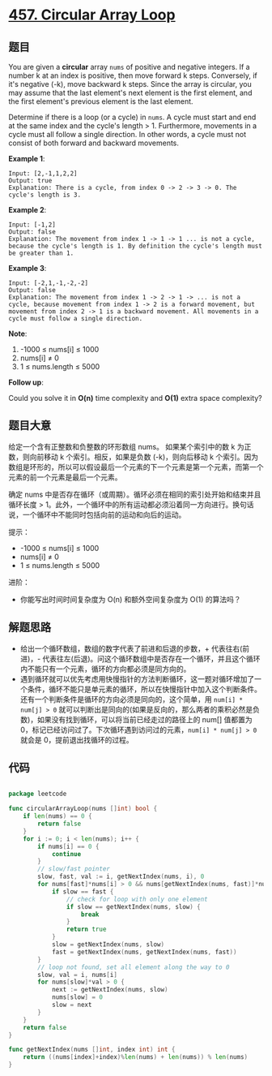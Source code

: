 # [457. Circular Array Loop](https://leetcode.com/problems/circular-array-loop/)


## 题目

You are given a **circular** array `nums` of positive and negative integers. If a number k at an index is positive, then move forward k steps. Conversely, if it's negative (-k), move backward k steps. Since the array is circular, you may assume that the last element's next element is the first element, and the first element's previous element is the last element.

Determine if there is a loop (or a cycle) in `nums`. A cycle must start and end at the same index and the cycle's length > 1. Furthermore, movements in a cycle must all follow a single direction. In other words, a cycle must not consist of both forward and backward movements.

**Example 1**:

    Input: [2,-1,1,2,2]
    Output: true
    Explanation: There is a cycle, from index 0 -> 2 -> 3 -> 0. The cycle's length is 3.

**Example 2**:

    Input: [-1,2]
    Output: false
    Explanation: The movement from index 1 -> 1 -> 1 ... is not a cycle, because the cycle's length is 1. By definition the cycle's length must be greater than 1.

**Example 3**:

    Input: [-2,1,-1,-2,-2]
    Output: false
    Explanation: The movement from index 1 -> 2 -> 1 -> ... is not a cycle, because movement from index 1 -> 2 is a forward movement, but movement from index 2 -> 1 is a backward movement. All movements in a cycle must follow a single direction.

**Note**:

1. -1000 ≤ nums[i] ≤ 1000
2. nums[i] ≠ 0
3. 1 ≤ nums.length ≤ 5000

**Follow up**:

Could you solve it in **O(n)** time complexity and **O(1)** extra space complexity?


## 题目大意

给定一个含有正整数和负整数的环形数组 nums。 如果某个索引中的数 k 为正数，则向前移动 k 个索引。相反，如果是负数 (-k)，则向后移动 k 个索引。因为数组是环形的，所以可以假设最后一个元素的下一个元素是第一个元素，而第一个元素的前一个元素是最后一个元素。

确定 nums 中是否存在循环（或周期）。循环必须在相同的索引处开始和结束并且循环长度 > 1。此外，一个循环中的所有运动都必须沿着同一方向进行。换句话说，一个循环中不能同时包括向前的运动和向后的运动。

提示：

- -1000 ≤ nums[i] ≤ 1000
- nums[i] ≠ 0
- 1 ≤ nums.length ≤ 5000

进阶：

- 你能写出时间时间复杂度为 O(n) 和额外空间复杂度为 O(1) 的算法吗？

## 解题思路


- 给出一个循环数组，数组的数字代表了前进和后退的步数，+ 代表往右(前进)，- 代表往左(后退)。问这个循环数组中是否存在一个循环，并且这个循环内不能只有一个元素，循环的方向都必须是同方向的。
- 遇到循环就可以优先考虑用快慢指针的方法判断循环，这一题对循环增加了一个条件，循环不能只是单元素的循环，所以在快慢指针中加入这个判断条件。还有一个判断条件是循环的方向必须是同向的，这个简单，用 `num[i] * num[j] > 0` 就可以判断出是同向的(如果是反向的，那么两者的乘积必然是负数)，如果没有找到循环，可以将当前已经走过的路径上的 num[] 值都置为 0，标记已经访问过了。下次循环遇到访问过的元素，`num[i] * num[j] > 0` 就会是 0，提前退出找循环的过程。


## 代码

```go

package leetcode

func circularArrayLoop(nums []int) bool {
	if len(nums) == 0 {
		return false
	}
	for i := 0; i < len(nums); i++ {
		if nums[i] == 0 {
			continue
		}
		// slow/fast pointer
		slow, fast, val := i, getNextIndex(nums, i), 0
		for nums[fast]*nums[i] > 0 && nums[getNextIndex(nums, fast)]*nums[i] > 0 {
			if slow == fast {
				// check for loop with only one element
				if slow == getNextIndex(nums, slow) {
					break
				}
				return true
			}
			slow = getNextIndex(nums, slow)
			fast = getNextIndex(nums, getNextIndex(nums, fast))
		}
		// loop not found, set all element along the way to 0
		slow, val = i, nums[i]
		for nums[slow]*val > 0 {
			next := getNextIndex(nums, slow)
			nums[slow] = 0
			slow = next
		}
	}
	return false
}

func getNextIndex(nums []int, index int) int {
	return ((nums[index]+index)%len(nums) + len(nums)) % len(nums)
}

```